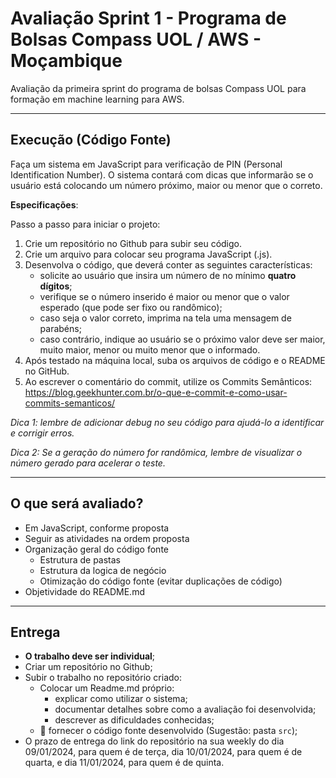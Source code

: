 # Avaliação Sprint 1 - Programa de Bolsas Compass UOL / AWS - Moçambique

Avaliação da primeira sprint do programa de bolsas Compass UOL para formação em machine learning para AWS.

***

## Execução (Código Fonte)

Faça um sistema em JavaScript para verificação de PIN (Personal Identification Number). O sistema contará com dicas que informarão se o usuário está colocando um número próximo, maior ou menor que o correto.

**Especificações**:

Passo a passo para iniciar o projeto:

1. Crie um repositório no Github para subir seu código.
2. Crie um arquivo para colocar seu programa JavaScript (.js).
3. Desenvolva o código, que deverá conter as seguintes características:
    - solicite ao usuário que insira um número de no mínimo **quatro dígitos**;
    - verifique se o número inserido é maior ou menor que o valor esperado (que pode ser fixo ou randômico);
    - caso seja o valor correto, imprima na tela uma mensagem de parabéns;
    - caso contrário, indique ao usuário se o próximo valor deve ser maior, muito maior, menor ou muito menor que o informado.
4. Após testado na máquina local, suba os arquivos de código e o README no GitHub.
5. Ao escrever o comentário do commit, utilize os Commits Semânticos: https://blog.geekhunter.com.br/o-que-e-commit-e-como-usar-commits-semanticos/ 

*Dica 1: lembre de adicionar debug no seu código para ajudá-lo a identificar e corrigir erros.*

*Dica 2: Se a geração do número for randômica, lembre de visualizar o número gerado para acelerar o teste.*


***

## O que será avaliado?

- Em JavaScript, conforme proposta
- Seguir as atividades na ordem proposta
- Organização geral do código fonte
  - Estrutura de pastas
  - Estrutura da logica de negócio
  - Otimização do código fonte (evitar duplicações de código)
- Objetividade do README.md

***

## Entrega

- **O trabalho deve ser individual**;
- Criar um repositório no Github;
- Subir o trabalho no repositório criado:
  - Colocar um Readme.md próprio:
    - explicar como utilizar o sistema;
    - documentar detalhes sobre como a avaliação foi desenvolvida;
    - descrever as dificuldades conhecidas;
  - 🔨 fornecer o código fonte desenvolvido (Sugestão: pasta `src`);
- O prazo de entrega do link do repositório na sua weekly do dia 09/01/2024, para quem é de terça, dia 10/01/2024, para quem é de quarta, e dia 11/01/2024, para quem é de quinta. 
